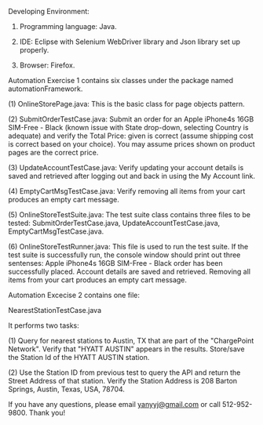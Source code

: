 Developing Environment:

1. Programming language: Java.

2. IDE: Eclipse with Selenium WebDriver library and Json library set up properly.

3. Browser: Firefox.

Automation Exercise 1 contains six classes under the package named automationFramework.

(1) OnlineStorePage.java:
This is the basic class for page objects pattern.

(2) SubmitOrderTestCase.java:
Submit an order for an Apple iPhone4s 16GB SIM-Free - Black (known issue with State drop-down, selecting Country is adequate) and verify the Total Price: given is correct (assume shipping cost is correct based on your choice). You may assume prices shown on product pages are the correct price. 

(3) UpdateAccountTestCase.java:
Verify updating your account details is saved and retrieved after logging out and back in using the My Account link. 

(4) EmptyCartMsgTestCase.java:
Verify removing all items from your cart produces an empty cart message.

(5) OnlineStoreTestSuite.java:
The test suite class contains three files to be tested: SubmitOrderTestCase.java, UpdateAccountTestCase.java, EmptyCartMsgTestCase.java.

(6) OnlineStoreTestRunner.java:
This file is used to run the test suite. 
If the test suite is successfully run, the console window should print out three sentenses:
Apple iPhone4s 16GB SIM-Free - Black order has been successfully placed.
Account details are saved and retrieved.
Removing all items from your cart produces an empty cart message.

Automation Excecise 2 contains one file:

NearestStationTestCase.java

It performs two tasks:

(1) Query for nearest stations to Austin, TX that are part of the "ChargePoint Network". Verify that "HYATT AUSTIN" appears in the
results. Store/save the Station Id of the HYATT AUSTIN station.

(2) Use the Station ID from previous test to query the API and return the Street Address of that station. Verify the Station Address is 208 Barton Springs, Austin, Texas, USA, 78704.

If you have any questions, please email yanyyj@gmail.com or call 512-952-9800. Thank you!
